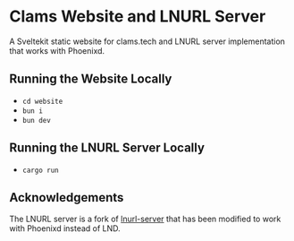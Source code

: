 # Clams Website and LNURL Server

A Sveltekit static website for clams.tech and LNURL server implementation that works with Phoenixd.

## Running the Website Locally

- `cd website`
- `bun i`
- `bun dev`

## Running the LNURL Server Locally

- `cargo run`

## Acknowledgements

The LNURL server is a fork of [lnurl-server](https://github.com/benthecarman/lnurl-server) that has been modified to work with Phoenixd instead of LND.
